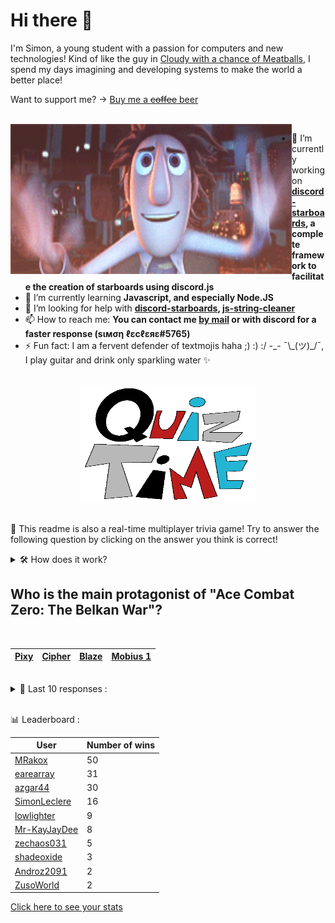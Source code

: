 # Hi there 👋

I'm Simon, a young student with a passion for computers and new technologies!
Kind of like the guy in [Cloudy with a chance of Meatballs](https://www.youtube.com/watch?v=dQw4w9WgXcQ), I spend my days imagining and developing systems to make the world a better place!

Want to support me? -> [Buy me a ~~coffee~~ beer](https://www.buymeacoffee.com/SimonLeclere)

<br>

<img width="450" height="240" src="./assets/cloudyWithAChanceOfMeatBalls.gif" align=left>

- 🔭 I’m currently working on **[discord-starboards](https://github.com/SimonLeclere/discord-starboards), a complete framework to facilitate the creation of starboards using discord.js**
- 🌱 I’m currently learning **Javascript, and especially Node.JS**
- 🤔 I’m looking for help with **[discord-starboards](https://github.com/SimonLeclere/discord-starboards), [js-string-cleaner](https://github.com/SimonLeclere/Js-String-Cleaner)**
- 📫 How to reach me: **You can contact me [by mail](mailto:simon-leclere@orange.fr) or with discord for a faster response (sιмση ℓεcℓεяε#5765)**
- ⚡ Fun fact: I am a fervent defender of textmojis haha ;) :) :/ -\_- ¯\\\_(ツ)\_/¯, I play guitar and drink only sparkling water ✨

<br>

<center><img width="280" height="187" src="./assets/quizTime.gif"></center>

<br>

🎲 This readme is also a real-time multiplayer trivia game! Try to answer the following question by clicking on the answer you think is correct!
<details>
  <summary>🛠️ How does it work?</summary>
  Each answer is a link to a pre-filled issue. When you press "Submit new issue", it triggers a Github action workflow that compares your answer with the correct answer, finds a new question and updates the readme.md file. Not bad huh?! This whole process only takes about 20 seconds!
</details>

## Who is the main protagonist of &quot;Ace Combat Zero: The Belkan War&quot;?

<br>

| [Pixy](https://github.com/SimonLeclere/SimonLeclere/issues/new?title=quiz%7C1983%7CPixy&body=Just%20click%20'Submit%20new%20issue'.) | [Cipher](https://github.com/SimonLeclere/SimonLeclere/issues/new?title=quiz%7C1983%7CCipher&body=Just%20click%20'Submit%20new%20issue'.) | [Blaze](https://github.com/SimonLeclere/SimonLeclere/issues/new?title=quiz%7C1983%7CBlaze&body=Just%20click%20'Submit%20new%20issue'.) | [Mobius 1](https://github.com/SimonLeclere/SimonLeclere/issues/new?title=quiz%7C1983%7CMobius%201&body=Just%20click%20'Submit%20new%20issue'.) |
| - | - | - | - | 

<br>

<details>
  <summary>📒 Last 10 responses :</summary>

- **SimonLeclere** answered **$20** to `If you have a 'sawbuck' how much money do you have?` (Wrong answer)
- **SimonLeclere** answered **MGMT** to `Which band released songs such as "Electric Feel", "Kids", and "Time to Pretend"?` (Good answer)
- **SimonLeclere** answered **Massachusetts** to `Henry David Thoreau’s “Walden” detailed his cabin life in which state?` (Good answer)
- **SimonLeclere** answered **Lingerie** to `The phrase “always a bridesmaid, never a bride” was popularized by an ad campaign for what?` (Wrong answer)
- **SimonLeclere** answered **343 Guilty Spark** to `In "Halo 2", what is the name of the monitor of Installation 05?` (Wrong answer)
- **MRakox** answered **Drake** to `Aubrey Graham is better known as` (Good answer)
- **MRakox** answered **Sarpadia** to `In the Magic: The Gathering universe, the Fallen Empires expansion takes place on which continent?` (Good answer)
- **MRakox** answered **Shiron** to `Which one of these characters is from "Legendz : Tale of the Dragon Kings"?` (Good answer)
- **MRakox** answered **The Hunger Games** to `Which novel is set in a land named after the Latin word for “bread”?` (Good answer)
- **MRakox** answered **chicken** to `Someone would most likely contract salmonella poisoning from eating which of the following?` (Good answer)

</details>

<br>

📊 Leaderboard :

| User | Number of wins |
|-|-|
| [MRakox](https://github.com/MRakox) | 50 |
| [earearray](https://github.com/earearray) | 31 |
| [azgar44](https://github.com/azgar44) | 30 |
| [SimonLeclere](https://github.com/SimonLeclere) | 16 |
| [lowlighter](https://github.com/lowlighter) | 9 |
| [Mr-KayJayDee](https://github.com/Mr-KayJayDee) | 8 |
| [zechaos031](https://github.com/zechaos031) | 5 |
| [shadeoxide](https://github.com/shadeoxide) | 3 |
| [Androz2091](https://github.com/Androz2091) | 2 |
| [ZusoWorld](https://github.com/ZusoWorld) | 2 |

[Click here to see your stats](https://github.com/SimonLeclere/SimonLeclere/issues/new?title=MyStats&body=Just%20click%20%27Submit%20new%20issue%27.)
